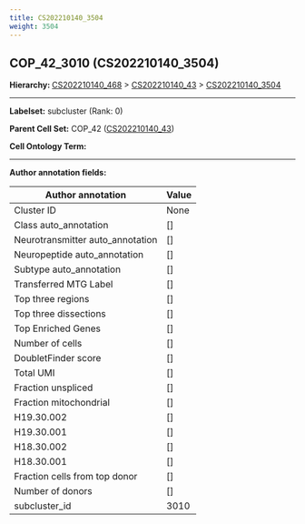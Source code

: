 ```yaml
---
title: CS202210140_3504
weight: 3504
---
```

## COP_42_3010 (CS202210140_3504)
<b>Hierarchy: </b>
[CS202210140_468](../CS202210140_468) >
[CS202210140_43](../CS202210140_43) >
[CS202210140_3504](../CS202210140_3504)

---


**Labelset:** subcluster (Rank: 0)

**Parent Cell Set:** COP_42 ([CS202210140_43](../CS202210140_43))



**Cell Ontology Term:** 

[MARKER GENES.]: #


---

[TRANSFERRED ANNOTATIONS.]: #


[AUTHOR ANNOTATION FIELDS.]: #


**Author annotation fields:**

| Author annotation | Value |
|-------------------|-------|
|Cluster ID|None|
|Class auto_annotation|[]|
|Neurotransmitter auto_annotation|[]|
|Neuropeptide auto_annotation|[]|
|Subtype auto_annotation|[]|
|Transferred MTG Label|[]|
|Top three regions|[]|
|Top three dissections|[]|
|Top Enriched Genes|[]|
|Number of cells|[]|
|DoubletFinder score|[]|
|Total UMI|[]|
|Fraction unspliced|[]|
|Fraction mitochondrial|[]|
|H19.30.002|[]|
|H19.30.001|[]|
|H18.30.002|[]|
|H18.30.001|[]|
|Fraction cells from top donor|[]|
|Number of donors|[]|
|subcluster_id|3010|
